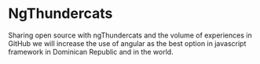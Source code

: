 # NgThundercats 

Sharing open source with ngThundercats and the volume of experiences in GitHub we will increase the use of angular as the best option in javascript framework in Dominican Republic and in the world.

